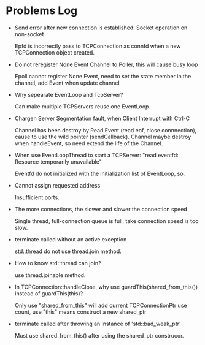 # Problems Log

- Send error after new connection is established: Socket operation on non-socket

    Epfd is incorrectly pass to TCPConnection as connfd when a new TCPConnection object created.

- Do not reregister None Event Channel to Poller, this will cause busy loop

    Epoll cannot register None Event, need to set the state member in the channel, add Event when update channel 

- Why sepearate EventLoop and TcpServer?

    Can make multiple TCPServers reuse one EventLoop.

- Chargen Server Segmentation fault, when Client Interrupt with Ctrl-C
    
    Channel has been destroy by Read Event (read eof, close connnection), cause to use the wild pointer (sendCallback).
    Channel maybe destroy when handleEvent, so need extend the life of the Channel. 

- When use EventLoopThread to start a TCPServer: "read eventfd: Resource temporarily unavailable"

    Eventfd do not initialized with the initialization list of EventLoop, so.

- Cannot assign requested address

    Insufficient ports.

- The more connections, the slower and slower the connection speed

    Single thread, full-connection queue is full, take connection speed is too slow.

- terminate called without an active exception

    std::thread do not use thread.join method.

- How to know std::thread can join?

    use thread.joinable method.

- In TCPConnection::handleClose, why use guardThis(shared_from_this()) instead of guardThis(this)?

    Only use "shared_from_this" will add current TCPConnectionPtr use count, use "this" means construct a new shared_ptr

- terminate called after throwing an instance of 'std::bad_weak_ptr'

    Must use shared_from_this() after using the shared_ptr<T> construcor.